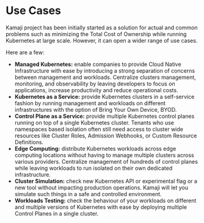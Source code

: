 # Use Cases
Kamaji project has been initially started as a solution for actual and common problems such as minimizing the Total Cost of Ownership while running Kubernetes at large scale. However, it can open a wider range of use cases.

Here are a few:

- **Managed Kubernetes:** enable companies to provide Cloud Native Infrastructure with ease by introducing a strong separation of concerns between management and workloads. Centralize clusters management, monitoring, and observability by leaving developers to focus on applications, increase productivity and reduce operational costs.
- **Kubernetes as a Service:** provide Kubernetes clusters in a self-service fashion by running management and workloads on different infrastructures with the option of Bring Your Own Device, BYOD.
- **Control Plane as a Service:** provide multiple Kubernetes control planes running on top of a single Kubernetes cluster. Tenants who use namespaces based isolation often still need access to cluster wide resources like Cluster Roles, Admission Webhooks, or Custom Resource Definitions.
- **Edge Computing:** distribute Kubernetes workloads across edge computing locations without having to manage multiple clusters across various providers. Centralize management of hundreds of control planes while leaving workloads to run isolated on their own dedicated infrastructure.
- **Cluster Simulation:** check new Kubernetes API or experimental flag or a new tool without impacting production operations. Kamaji will let you simulate such things in a safe and controlled environment.
- **Workloads Testing:** check the behaviour of your workloads on different and multiple versions of Kubernetes with ease by deploying multiple Control Planes in a single cluster.
